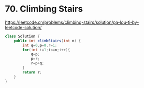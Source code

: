 # 70. Climbing Stairs

https://leetcode.cn/problems/climbing-stairs/solution/pa-lou-ti-by-leetcode-solution/

```java
class Solution {
    public int climbStairs(int n) {
        int q=0,p=0,r=1;
        for(int i=1;i<=n;i++){
            q=p;
            p=r;
            r=p+q;
        }
        return r;
    }
}
